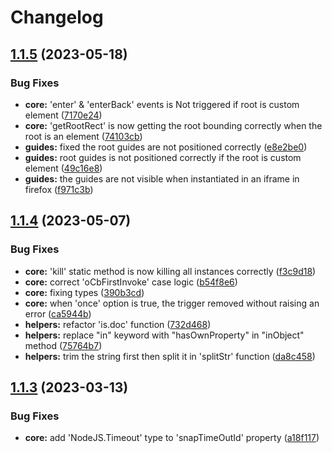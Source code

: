 # Changelog

## [1.1.5](https://github.com/sunshine-themes/intersectionTrigger/compare/v1.1.4...v1.1.5) (2023-05-18)


### Bug Fixes

* **core:** 'enter' & 'enterBack' events is Not triggered if root is custom element ([7170e24](https://github.com/sunshine-themes/intersectionTrigger/commit/7170e24935e17fe105ea156106f3df208acd443f))
* **core:** 'getRootRect' is now getting the root bounding correctly when the root is an element ([74103cb](https://github.com/sunshine-themes/intersectionTrigger/commit/74103cb7a9aab5d6bcc25002388008ade4de96ab))
* **guides:** fixed the root guides are not positioned correctly ([e8e2be0](https://github.com/sunshine-themes/intersectionTrigger/commit/e8e2be03224cf8aa5c338721bed3b905e642b9c7))
* **guides:** root guides is not positioned correctly if the root is custom element ([49c16e8](https://github.com/sunshine-themes/intersectionTrigger/commit/49c16e8d8da3a78b02bfd1a38da96c59f1405ece))
* **guides:** the guides are not visible when instantiated in an iframe in firefox ([f971c3b](https://github.com/sunshine-themes/intersectionTrigger/commit/f971c3b873337f0839372d4e8e03fb8af8d456a3))

## [1.1.4](https://github.com/sunshine-themes/intersectionTrigger/compare/v1.1.3...v1.1.4) (2023-05-07)


### Bug Fixes

* **core:** 'kill' static method is now killing all instances correctly ([f3c9d18](https://github.com/sunshine-themes/intersectionTrigger/commit/f3c9d186816b69891fe9f7327c16a769f1716460))
* **core:** correct 'oCbFirstInvoke' case logic ([b54f8e6](https://github.com/sunshine-themes/intersectionTrigger/commit/b54f8e61da2303936af79be94fb4db382366d5ce))
* **core:** fixing types ([390b3cd](https://github.com/sunshine-themes/intersectionTrigger/commit/390b3cde7a5f45b4ad4687a8321408bc43ffbf2d))
* **core:** when 'once' option is true, the trigger removed without raising an error ([ca5944b](https://github.com/sunshine-themes/intersectionTrigger/commit/ca5944bf10c20f6889cde3b350fd8e64e7d3b09f))
* **helpers:** refactor 'is.doc' function ([732d468](https://github.com/sunshine-themes/intersectionTrigger/commit/732d468aa9e2f43758b0d66a7bb52c18863ca2d2))
* **helpers:** replace "in" keyword with "hasOwnProperty" in "inObject" method ([75764b7](https://github.com/sunshine-themes/intersectionTrigger/commit/75764b7aee65d79e3178c5604d993aadf4a4389d))
* **helpers:** trim the string first then split it in 'splitStr' function ([da8c458](https://github.com/sunshine-themes/intersectionTrigger/commit/da8c4589840d2bd164035b982659886788eeb803))

## [1.1.3](https://github.com/sunshine-themes/intersectionTrigger/compare/v1.1.2...v1.1.3) (2023-03-13)


### Bug Fixes

* **core:** add 'NodeJS.Timeout' type to 'snapTimeOutId' property ([a18f117](https://github.com/sunshine-themes/intersectionTrigger/commit/a18f11769c955adba0a36591d25c6d558b155147))
